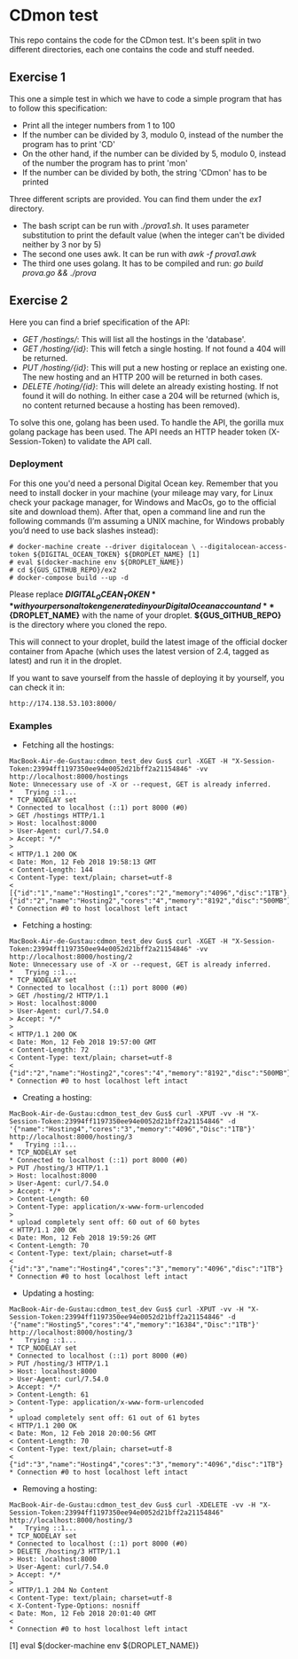 # CDmon test

This repo contains the code for the CDmon test. It's been split in two different directories, each one contains the code and stuff needed.

## Exercise 1

This one a simple test in which we have to code a simple program that has to follow this specification:

- Print all the integer numbers from 1 to 100
- If the number can be divided by 3, modulo 0, instead of the number the program has to print 'CD'
- On the other hand, if the number can be divided by 5, modulo 0, instead of the number the program has to print 'mon'
- If the number can be divided by both, the string 'CDmon' has to be printed

Three different scripts are provided. You can find them under the *ex1* directory.

- The bash script can be run with *./prova1.sh*. It uses parameter substitution to print the default value (when the integer can't be divided neither by 3 nor by 5)
- The second one uses awk. It can be run with *awk -f prova1.awk*
- The third one uses golang. It has to be compiled and run: *go build prova.go && ./prova*

## Exercise 2

Here you can find a brief specification of the API:

- *GET* */hostings/*: This will list all the hostings in the 'database'.
- *GET* */hosting/{id}*: This will fetch a single hosting. If not found a 404 will be returned.
- *PUT* */hosting/{id}*: This will put a new hosting or replace an existing one. The new hosting and an HTTP 200 will be returned in both cases.
- *DELETE* */hoting/{id}*: This will delete an already existing hosting. If not found it will do nothing. In either case a 204 will be returned (which is, no content returned because a hosting has been removed).

To solve this one, golang has been used. To handle the API, the gorilla mux golang package has been used. The API needs an HTTP header token (X-Session-Token) to validate the API call. 

### Deployment

For this one you'd need a personal Digital Ocean key. Remember that you need to install docker in your machine (your mileage may vary, for Linux check your package manager, for Windows and MacOs, go to the official site and download them). After that, open a command line and run the following commands (I’m assuming a UNIX machine, for Windows probably you’d need to use back slashes instead):

```
# docker-machine create --driver digitalocean \ --digitalocean-access-token ${DIGITAL_OCEAN_TOKEN} ${DROPLET_NAME} [1]
# eval $(docker-machine env ${DROPLET_NAME})
# cd ${GUS_GITHUB_REPO}/ex2
# docker-compose build --up -d
```
Please replace **${DIGITAL_OCEAN_TOKEN}** with your personal token generated in your Digital Ocean account and **${DROPLET_NAME}** with the name of your droplet. **${GUS_GITHUB_REPO}** is the directory where you cloned the repo.

This will connect to your droplet, build the latest image of the official docker container from Apache (which uses the latest version of 2.4, tagged as latest) and run it in the droplet.

If you want to save yourself from the hassle of deploying it by yourself, you can check it in:

	http://174.138.53.103:8000/

### Examples

- Fetching all the hostings:

```
MacBook-Air-de-Gustau:cdmon_test_dev Gus$ curl -XGET -H "X-Session-Token:23994ff1197350ee94e0052d21bff2a21154846" -vv http://localhost:8000/hostings
Note: Unnecessary use of -X or --request, GET is already inferred.
*   Trying ::1...
* TCP_NODELAY set
* Connected to localhost (::1) port 8000 (#0)
> GET /hostings HTTP/1.1
> Host: localhost:8000
> User-Agent: curl/7.54.0
> Accept: */*
>
< HTTP/1.1 200 OK
< Date: Mon, 12 Feb 2018 19:58:13 GMT
< Content-Length: 144
< Content-Type: text/plain; charset=utf-8
<
[{"id":"1","name":"Hosting1","cores":"2","memory":"4096","disc":"1TB"},{"id":"2","name":"Hosting2","cores":"4","memory":"8192","disc":"500MB"}]
* Connection #0 to host localhost left intact
```

- Fetching a hosting:

```
MacBook-Air-de-Gustau:cdmon_test_dev Gus$ curl -XGET -H "X-Session-Token:23994ff1197350ee94e0052d21bff2a21154846" -vv http://localhost:8000/hosting/2
Note: Unnecessary use of -X or --request, GET is already inferred.
*   Trying ::1...
* TCP_NODELAY set
* Connected to localhost (::1) port 8000 (#0)
> GET /hosting/2 HTTP/1.1
> Host: localhost:8000
> User-Agent: curl/7.54.0
> Accept: */*
>
< HTTP/1.1 200 OK
< Date: Mon, 12 Feb 2018 19:57:00 GMT
< Content-Length: 72
< Content-Type: text/plain; charset=utf-8
<
{"id":"2","name":"Hosting2","cores":"4","memory":"8192","disc":"500MB"}
* Connection #0 to host localhost left intact
```

- Creating a hosting:

```
MacBook-Air-de-Gustau:cdmon_test_dev Gus$ curl -XPUT -vv -H "X-Session-Token:23994ff1197350ee94e0052d21bff2a21154846" -d '{"name":"Hosting4","cores":"3","memory":"4096","Disc":"1TB"}' http://localhost:8000/hosting/3
*   Trying ::1...
* TCP_NODELAY set
* Connected to localhost (::1) port 8000 (#0)
> PUT /hosting/3 HTTP/1.1
> Host: localhost:8000
> User-Agent: curl/7.54.0
> Accept: */*
> Content-Length: 60
> Content-Type: application/x-www-form-urlencoded
>
* upload completely sent off: 60 out of 60 bytes
< HTTP/1.1 200 OK
< Date: Mon, 12 Feb 2018 19:59:26 GMT
< Content-Length: 70
< Content-Type: text/plain; charset=utf-8
<
{"id":"3","name":"Hosting4","cores":"3","memory":"4096","disc":"1TB"}
* Connection #0 to host localhost left intact
```

- Updating a hosting:

```
MacBook-Air-de-Gustau:cdmon_test_dev Gus$ curl -XPUT -vv -H "X-Session-Token:23994ff1197350ee94e0052d21bff2a21154846" -d '{"name":"Hosting5","cores":"4","memory":"16384","Disc":"1TB"}' http://localhost:8000/hosting/3
*   Trying ::1...
* TCP_NODELAY set
* Connected to localhost (::1) port 8000 (#0)
> PUT /hosting/3 HTTP/1.1
> Host: localhost:8000
> User-Agent: curl/7.54.0
> Accept: */*
> Content-Length: 61
> Content-Type: application/x-www-form-urlencoded
>
* upload completely sent off: 61 out of 61 bytes
< HTTP/1.1 200 OK
< Date: Mon, 12 Feb 2018 20:00:56 GMT
< Content-Length: 70
< Content-Type: text/plain; charset=utf-8
<
{"id":"3","name":"Hosting4","cores":"3","memory":"4096","disc":"1TB"}
* Connection #0 to host localhost left intact
```

- Removing a hosting:

```
MacBook-Air-de-Gustau:cdmon_test_dev Gus$ curl -XDELETE -vv -H "X-Session-Token:23994ff1197350ee94e0052d21bff2a21154846" http://localhost:8000/hosting/3
*   Trying ::1...
* TCP_NODELAY set
* Connected to localhost (::1) port 8000 (#0)
> DELETE /hosting/3 HTTP/1.1
> Host: localhost:8000
> User-Agent: curl/7.54.0
> Accept: */*
>
< HTTP/1.1 204 No Content
< Content-Type: text/plain; charset=utf-8
< X-Content-Type-Options: nosniff
< Date: Mon, 12 Feb 2018 20:01:40 GMT
<
* Connection #0 to host localhost left intact
```

[1] eval $(docker-machine env ${DROPLET_NAME)}
